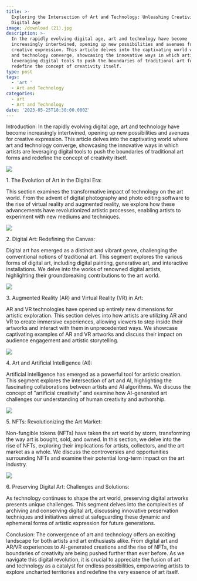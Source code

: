 ```yaml
---
title: >-
  Exploring the Intersection of Art and Technology: Unleashing Creativity in the
  Digital Age
image: /download (21).jpg
description: >-
  In the rapidly evolving digital age, art and technology have become
  increasingly intertwined, opening up new possibilities and avenues for
  creative expression. This article delves into the captivating world where art
  and technology converge, showcasing the innovative ways in which artists are
  leveraging digital tools to push the boundaries of traditional art forms and
  redefine the concept of creativity itself.
type: post
tags:
  - 'art '
  - Art and Technology
categories:
  - art
  - Art and Technology
date: '2023-05-25T18:30:00.000Z'
---
```


Introduction:
In the rapidly evolving digital age, art and technology have become increasingly intertwined, opening up new possibilities and avenues for creative expression. This article delves into the captivating world where art and technology converge, showcasing the innovative ways in which artists are leveraging digital tools to push the boundaries of traditional art forms and redefine the concept of creativity itself.

![](</download (16).jpg>)

 1\. The Evolution of Art in the Digital Era:

This section examines the transformative impact of technology on the art world. From the advent of digital photography and photo editing software to the rise of virtual reality and augmented reality, we explore how these advancements have revolutionized artistic processes, enabling artists to experiment with new mediums and techniques.



![](</download (17).jpg>)


2\. Digital Art: Redefining the Canvas:


Digital art has emerged as a distinct and vibrant genre, challenging the conventional notions of traditional art. This segment explores the various forms of digital art, including digital painting, generative art, and interactive installations. We delve into the works of renowned digital artists, highlighting their groundbreaking contributions to the art world.

![](</download (18).jpg>)


3\. Augmented Reality (AR) and Virtual Reality (VR) in Art:

AR and VR technologies have opened up entirely new dimensions for artistic exploration. This section delves into how artists are utilizing AR and VR to create immersive experiences, allowing viewers to step inside their artworks and interact with them in unprecedented ways. We showcase captivating examples of AR and VR artworks and discuss their impact on audience engagement and artistic storytelling.

![](/abstract-wireframe-digital-human-female-face-streaming-matrix-digital-binary-code-background-ai-artificial-intelligence-concept_127544-849.avif)

4\. Art and Artificial Intelligence (AI):

Artificial intelligence has emerged as a powerful tool for artistic creation. This segment explores the intersection of art and AI, highlighting the fascinating collaborations between artists and AI algorithms. We discuss the concept of "artificial creativity" and examine how AI-generated art challenges our understanding of human creativity and authorship.

![](</download (19).jpg>)

5\. NFTs: Revolutionizing the Art Market:

Non-fungible tokens (NFTs) have taken the art world by storm, transforming the way art is bought, sold, and owned. In this section, we delve into the rise of NFTs, exploring their implications for artists, collectors, and the art market as a whole. We discuss the controversies and opportunities surrounding NFTs and examine their potential long-term impact on the art industry.

![](</download (20).jpg>)


6\. Preserving Digital Art: Challenges and Solutions:

As technology continues to shape the art world, preserving digital artworks presents unique challenges. This segment delves into the complexities of archiving and conserving digital art, discussing innovative preservation techniques and initiatives aimed at safeguarding these dynamic and ephemeral forms of artistic expression for future generations.

Conclusion:
The convergence of art and technology offers an exciting landscape for both artists and art enthusiasts alike. From digital art and AR/VR experiences to AI-generated creations and the rise of NFTs, the boundaries of creativity are being pushed further than ever before. As we navigate this digital revolution, it is crucial to appreciate the fusion of art and technology as a catalyst for endless possibilities, empowering artists to explore uncharted territories and redefine the very essence of art itself.



